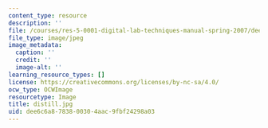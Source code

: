 ```yaml
---
content_type: resource
description: ''
file: /courses/res-5-0001-digital-lab-techniques-manual-spring-2007/dee6c6a8783800304aac9fbf24298a03_distill.jpg
file_type: image/jpeg
image_metadata:
  caption: ''
  credit: ''
  image-alt: ''
learning_resource_types: []
license: https://creativecommons.org/licenses/by-nc-sa/4.0/
ocw_type: OCWImage
resourcetype: Image
title: distill.jpg
uid: dee6c6a8-7838-0030-4aac-9fbf24298a03
---
```

